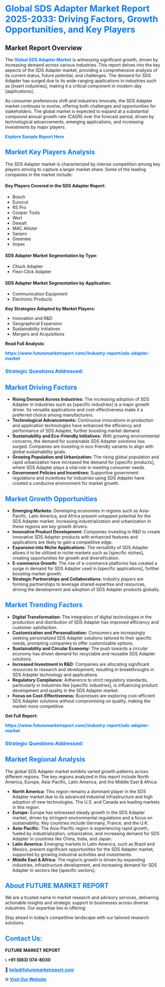 <h1 style="color: #007BFF;">Global SDS Adapter Market Report 2025-2033: Driving Factors, Growth Opportunities, and Key Players</h1>

<section id="overview">
<h2>Market Report Overview</h2>
<p>The <a href="https://www.futuremarketreport.com//industry-report/sds-adapter-market" style="color: #007BFF; text-decoration: none;"><strong>Global SDS Adapter Market</strong></a> is witnessing significant growth, driven by increasing demand across various industries. This report delves into the key aspects of the SDS Adapter market, providing a comprehensive analysis of its current status, future potential, and challenges. The demand for SDS Adapter has surged due to its wide-ranging applications in industries such as [insert industries], making it a critical component in modern-day [applications].</p>
<p>As consumer preferences shift and industries innovate, the SDS Adapter market continues to evolve, offering both challenges and opportunities for stakeholders. The global market is expected to expand at a substantial compound annual growth rate (CAGR) over the forecast period, driven by technological advancements, emerging applications, and increasing investments by major players.</p>
</section>

<section id="overview">
<p><a href="https://www.futuremarketreport.com//request-sample/reportId=75662" style="color: #007BFF; text-decoration: none;"><strong>Explore Sample Report Here</strong></a></p>
</section>

<section id="key-players">
<h2 style="color: #007BFF;">Market Key Players Analysis</h2>
<p>The SDS Adapter market is characterized by intense competition among key players striving to capture a larger market share. Some of the leading companies in the market include:</p>
<h4>Key Players Covered in the SDS Adapter Report:</h4>
<ul><li>Bosch</li><li>Eurocut</li><li>RS Pro</li><li>Cooper Tools</li><li>Wert</li><li>Dewalt</li><li>MAC Allister</li><li>Sanpro</li><li>Greenlee</li><li>Impex</li></ul>
<h4>SDS Adapter Market Segmentation by Type:</h4>
<ul><li>Chuck Adapter</li><li>Flexi-Click Adapter</li></ul>

<h4>SDS Adapter Market Segmentation by Application:</h4>
<ul><li>Communication Equipment</li><li>Electronic Products</li></ul>
<p><strong>Key Strategies Adopted by Market Players:</strong></p>
<ul>
<li>Innovation and R&D</li>
<li>Geographical Expansion</li>
<li>Sustainability Initiatives</li>
<li>Mergers and Acquisitions</li>
</ul>
</section>

<section>
<p><strong>Read Full Analysis: </strong></p><a href="https://www.futuremarketreport.com//industry-report/sds-adapter-market" style="color: #007BFF; text-decoration: none;"><strong>https://www.futuremarketreport.com//industry-report/sds-adapter-market</strong></a>
<h3 style="color: #007BFF;">Strategic Questions Addressed:</h3>
</section>

<section id="driving-factors">
<h2 style="color: #007BFF;">Market Driving Factors</h2>
<ul>
<li><strong>Rising Demand Across Industries:</strong> The increasing adoption of SDS Adapter in industries such as [specific industries] is a major growth driver. Its versatile applications and cost-effectiveness make it a preferred choice among manufacturers.</li>
<li><strong>Technological Advancements:</strong> Continuous innovations in production and application technologies have enhanced the efficiency and performance of SDS Adapter, further boosting market demand.</li>
<li><strong>Sustainability and Eco-Friendly Initiatives:</strong> With growing environmental concerns, the demand for sustainable SDS Adapter solutions has surged. Companies are investing in eco-friendly variants to align with global sustainability goals.</li>
<li><strong>Growing Population and Urbanization:</strong> The rising global population and rapid urbanization have increased the demand for [specific products], where SDS Adapter plays a vital role in meeting consumer needs.</li>
<li><strong>Government Policies and Incentives:</strong> Supportive government regulations and incentives for industries using SDS Adapter have created a conducive environment for market growth.</li>
</ul>
</section>

<section id="growth-opportunities">
<h2 style="color: #007BFF;">Market Growth Opportunities</h2>
<ul>
<li><strong>Emerging Markets:</strong> Developing economies in regions such as Asia-Pacific, Latin America, and Africa present untapped potential for the SDS Adapter market. Increasing industrialization and urbanization in these regions are key growth drivers.</li>
<li><strong>Innovative Product Development:</strong> Companies investing in R&D to create innovative SDS Adapter products with enhanced features and applications are likely to gain a competitive edge.</li>
<li><strong>Expansion into Niche Applications:</strong> The versatility of SDS Adapter allows it to be utilized in niche markets such as [specific niches], creating opportunities for growth and diversification.</li>
<li><strong>E-commerce Growth:</strong> The rise of e-commerce platforms has created a surge in demand for SDS Adapter used in [specific applications], further boosting market growth.</li>
<li><strong>Strategic Partnerships and Collaborations:</strong> Industry players are forming partnerships to leverage shared expertise and resources, driving the development and adoption of SDS Adapter products globally.</li>
</ul>
</section>

<section id="trending-factors">
<h2 style="color: #007BFF;">Market Trending Factors</h2>
<ul>
<li><strong>Digital Transformation:</strong> The integration of digital technologies in the production and distribution of SDS Adapter has improved efficiency and customer satisfaction.</li>
<li><strong>Customization and Personalization:</strong> Consumers are increasingly seeking personalized SDS Adapter solutions tailored to their specific needs, prompting companies to offer customizable options.</li>
<li><strong>Sustainability and Circular Economy:</strong> The push towards a circular economy has driven demand for recyclable and reusable SDS Adapter solutions.</li>
<li><strong>Increased Investment in R&D:</strong> Companies are allocating significant resources to research and development, resulting in breakthroughs in SDS Adapter technology and applications.</li>
<li><strong>Regulatory Compliance:</strong> Adherence to strict regulatory standards, particularly in industries like [specific industries], is influencing product development and quality in the SDS Adapter market.</li>
<li><strong>Focus on Cost-Effectiveness:</strong> Businesses are exploring cost-efficient SDS Adapter solutions without compromising on quality, making the market more competitive.</li>
</ul>
</section>

<section>
<p><strong>Get Full Report: </strong></p><a href="https://www.futuremarketreport.com//industry-report/sds-adapter-market" style="color: #007BFF; text-decoration: none;"><strong>https://www.futuremarketreport.com//industry-report/sds-adapter-market</strong></a>
<h3 style="color: #007BFF;">Strategic Questions Addressed:</h3>
</section>


<section id="regional-analysis">
<h2 style="color: #007BFF;">Market Regional Analysis</h2>
<p>The global SDS Adapter market exhibits varied growth patterns across different regions. The key regions analyzed in this report include North America, Europe, Asia-Pacific, Latin America, and the Middle East & Africa:</p>
<ul>
<li><strong>North America:</strong> This region remains a dominant player in the SDS Adapter market due to its advanced industrial infrastructure and high adoption of new technologies. The U.S. and Canada are leading markets in this region.</li>
<li><strong>Europe:</strong> Europe has witnessed steady growth in the SDS Adapter market, driven by stringent environmental regulations and a focus on sustainability. Key countries include Germany, France, and the U.K.</li>
<li><strong>Asia-Pacific:</strong> The Asia-Pacific region is experiencing rapid growth, fueled by industrialization, urbanization, and increasing demand for SDS Adapter in countries like China, India, and Japan.</li>
<li><strong>Latin America:</strong> Emerging markets in Latin America, such as Brazil and Mexico, present significant opportunities for the SDS Adapter market, supported by growing industrial activities and investments.</li>
<li><strong>Middle East & Africa:</strong> The region’s growth is driven by expanding industries, infrastructure development, and increasing demand for SDS Adapter in sectors like [specific sectors].</li>
</ul>
</section>

<footer>
<h2 style="color: #007BFF;">About FUTURE MARKET REPORT</h2>
<p>We are a trusted name in market research and advisory services, delivering actionable insights and strategic support to businesses across diverse industries. Our expertise lies in offering:</p>

<p>Stay ahead in today’s competitive landscape with our tailored research solutions.</p>

<h2 style="color: #007BFF;">Contact Us:</h2>
<p><strong>FUTURE MARKET REPORT</strong></p>
<p>📞 <strong>+91 (883) 074-8030</strong></p>
<p>📧 <strong><a href="mailto:help@futuremarketreport.com" style="color: #007BFF;">help@futuremarketreport.com</a></strong></p>
<p>🌐 <strong><a href="https://www.futuremarketreport.com/" style="color: #007BFF;">Visit Our Website</a></strong></p>
</footer>